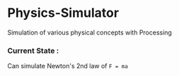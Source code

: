 # Physics-Simulator
Simulation of various physical concepts with Processing

### Current State : 

Can simulate Newton's 2nd law of ``F = ma``
